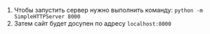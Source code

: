 1. Чтобы запустить сервер нужно выполнить команду: `python -m SimpleHTTPServer 8000`
2. Затем сайт будет досупен по адресу `localhost:8000`